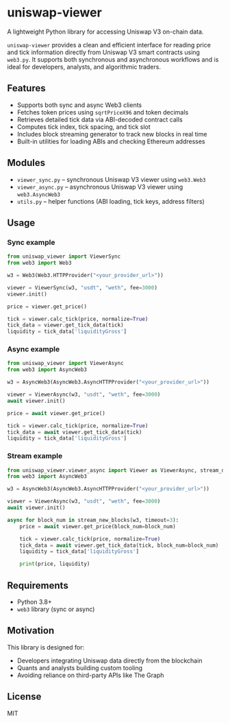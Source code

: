 # uniswap-viewer

A lightweight Python library for accessing Uniswap V3 on-chain data.

`uniswap-viewer` provides a clean and efficient interface for reading price and 
tick information directly from Uniswap V3 smart contracts using `web3.py`. It 
supports both synchronous and asynchronous workflows and is ideal for 
developers, analysts, and algorithmic traders.

## Features

- Supports both sync and async Web3 clients  
- Fetches token prices using `sqrtPriceX96` and token decimals  
- Retrieves detailed tick data via ABI-decoded contract calls  
- Computes tick index, tick spacing, and tick slot  
- Includes block streaming generator to track new blocks in real time  
- Built-in utilities for loading ABIs and checking Ethereum addresses  

## Modules

- `viewer_sync.py` – synchronous Uniswap V3 viewer using `web3.Web3`
- `viewer_async.py` – asynchronous Uniswap V3 viewer using `web3.AsyncWeb3`
- `utils.py` – helper functions (ABI loading, tick keys, address filters)

## Usage

### Sync example

```python
from uniswap_viewer import ViewerSync
from web3 import Web3

w3 = Web3(Web3.HTTPProvider("<your_provider_url>"))

viewer = ViewerSync(w3, "usdt", "weth", fee=3000)
viewer.init()

price = viewer.get_price()

tick = viewer.calc_tick(price, normalize=True)
tick_data = viewer.get_tick_data(tick)
liquidity = tick_data['liquidityGross']
```

### Async example

```python
from uniswap_viewer import ViewerAsync
from web3 import AsyncWeb3

w3 = AsyncWeb3(AsyncWeb3.AsyncHTTPProvider("<your_provider_url>"))

viewer = ViewerAsync(w3, "usdt", "weth", fee=3000)
await viewer.init()

price = await viewer.get_price()

tick = viewer.calc_tick(price, normalize=True)
tick_data = await viewer.get_tick_data(tick)
liquidity = tick_data['liquidityGross']
```

### Stream example

```python
from uniswap_viewer.viewer_async import Viewer as ViewerAsync, stream_new_blocks
from web3 import AsyncWeb3

w3 = AsyncWeb3(AsyncWeb3.AsyncHTTPProvider("<your_provider_url>"))

viewer = ViewerAsync(w3, "usdt", "weth", fee=3000)
await viewer.init()

async for block_num in stream_new_blocks(w3, timeout=3):
    price = await viewer.get_price(block_num=block_num)

    tick = viewer.calc_tick(price, normalize=True)
    tick_data = await viewer.get_tick_data(tick, block_num=block_num)
    liquidity = tick_data['liquidityGross']

    print(price, liquidity)
```

## Requirements

- Python 3.8+
- `web3` library (sync or async)

## Motivation

This library is designed for:

- Developers integrating Uniswap data directly from the blockchain
- Quants and analysts building custom tooling
- Avoiding reliance on third-party APIs like The Graph

## License

MIT
